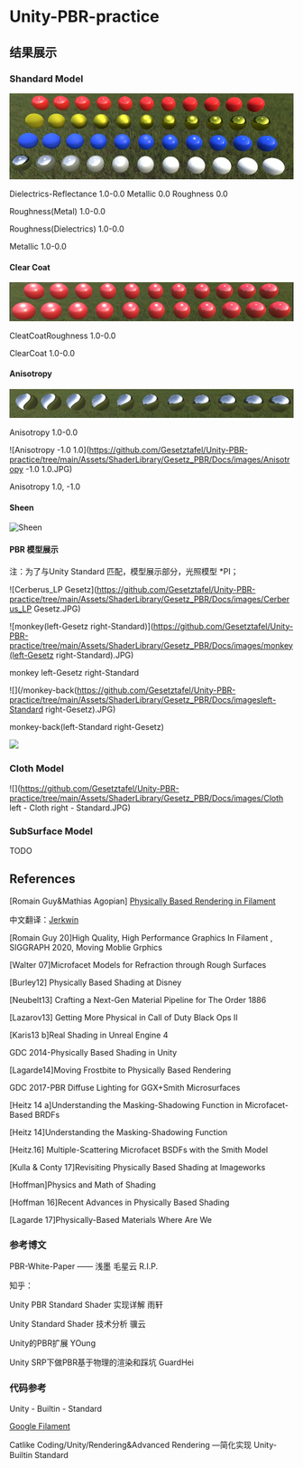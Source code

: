 # Unity-PBR-practice

## 结果展示

### Shandard Model

![Standard](https://github.com/Gesetztafel/Unity-PBR-practice/blob/main/Assets/ShaderLibrary/Gesetz_PBR/Docs/images/Standard.JPG)

Dielectrics-Reflectance 1.0-0.0 Metallic 0.0 Roughness 0.0

Roughness(Metal) 1.0-0.0

Roughness(Dielectrics) 1.0-0.0

Metallic 1.0-0.0

#### Clear Coat

![ClearCoat](https://github.com/Gesetztafel/Unity-PBR-practice/blob/main/Assets/ShaderLibrary/Gesetz_PBR/Docs/images/ClearCoat.JPG)

CleatCoatRoughness 1.0-0.0

ClearCoat 1.0-0.0

#### Anisotropy

![Anisotropy](https://github.com/Gesetztafel/Unity-PBR-practice/blob/main/Assets/ShaderLibrary/Gesetz_PBR/Docs/images/Anisotropy.JPG)

Anisotropy 1.0-0.0

![Anisotropy -1.0 1.0](https://github.com/Gesetztafel/Unity-PBR-practice/tree/main/Assets/ShaderLibrary/Gesetz_PBR/Docs/images/Anisotropy -1.0 1.0.JPG)

Anisotropy 1.0, -1.0

#### Sheen

![Sheen](https://github.com/Gesetztafel/Unity-PBR-practice/tree/main/Assets/ShaderLibrary/Gesetz_PBR/Docs/images/Sheen.JPG)

#### PBR 模型展示

注：为了与Unity Standard 匹配，模型展示部分，光照模型 *PI；

![Cerberus_LP Gesetz](https://github.com/Gesetztafel/Unity-PBR-practice/tree/main/Assets/ShaderLibrary/Gesetz_PBR/Docs/images/Cerberus_LP Gesetz.JPG)

![monkey(left-Gesetz right-Standard)](https://github.com/Gesetztafel/Unity-PBR-practice/tree/main/Assets/ShaderLibrary/Gesetz_PBR/Docs/images/monkey(left-Gesetz right-Standard).JPG)

monkey left-Gesetz right-Standard

![](/monkey-back(https://github.com/Gesetztafel/Unity-PBR-practice/tree/main/Assets/ShaderLibrary/Gesetz_PBR/Docs/imagesleft-Standard right-Gesetz).JPG)

monkey-back(left-Standard right-Gesetz)

![](https://github.com/Gesetztafel/Unity-PBR-practice/tree/main/Assets/ShaderLibrary/Gesetz_PBR/Docs/images/Rustediron-Ball.JPG)

### Cloth Model

![](https://github.com/Gesetztafel/Unity-PBR-practice/tree/main/Assets/ShaderLibrary/Gesetz_PBR/Docs/images/Cloth left - Cloth right - Standard.JPG)

### SubSurface Model

TODO



## References

[Romain Guy&Mathias Agopian] [Physically Based Rendering in Filament](https://google.github.io/filament/)

中文翻译：[Jerkwin](https://jerkwin.github.io/filamentcn/Filament.md.html#%E6%9D%90%E8%B4%A8%E7%B3%BB%E7%BB%9F/%E9%80%8F%E6%98%8E%E6%B6%82%E5%B1%82%E6%A8%A1%E5%9E%8B)

[Romain Guy 20]High Quality, High Performance Graphics In Filament , SIGGRAPH 2020, Moving Moblie Grphics





[Walter 07]Microfacet Models for Refraction through Rough Surfaces 

[Burley12] Physically Based Shading at Disney

[Neubelt13] Crafting a Next-Gen Material Pipeline for The Order 1886

[Lazarov13] Getting More Physical in Call of Duty Black Ops II 

[Karis13 b]Real Shading in Unreal Engine 4

GDC 2014-Physically Based Shading in Unity

[Lagarde14]Moving Frostbite to Physically Based Rendering

GDC 2017-PBR Diffuse Lighting for GGX+Smith Microsurfaces



[Heitz 14 a]Understanding the Masking-Shadowing Function in Microfacet-Based BRDFs

[Heitz 14]Understanding the Masking-Shadowing Function



[Heitz.16] Multiple-Scattering Microfacet BSDFs with the Smith Model 

[Kulla & Conty 17]Revisiting Physically Based Shading at Imageworks



[Hoffman]Physics and Math of Shading 

[Hoffman 16]Recent Advances in Physically Based Shading

[Lagarde 17]Physically-Based Materials Where Are We

### 参考博文

PBR-White-Paper —— 浅墨  毛星云 R.I.P.

知乎：

Unity PBR Standard Shader 实现详解 雨轩

Unity Standard Shader 技术分析 骥云

Unity的PBR扩展 YOung

Unity SRP下做PBR基于物理的渲染和踩坑 GuardHei

### 代码参考

Unity - Builtin - Standard

[Google Filament](github.com/google/filament)

Catlike Coding/Unity/Rendering&Advanced Rendering —简化实现 Unity- Builtin Standard
